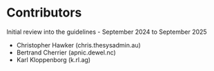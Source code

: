 # Contributors

Initial review into the guidelines - September 2024 to September 2025
- Christopher Hawker (chris.thesysadmin.au)
- Bertrand Cherrier (apnic.dewel.nc)
- Karl Kloppenborg (k.rl.ag)
